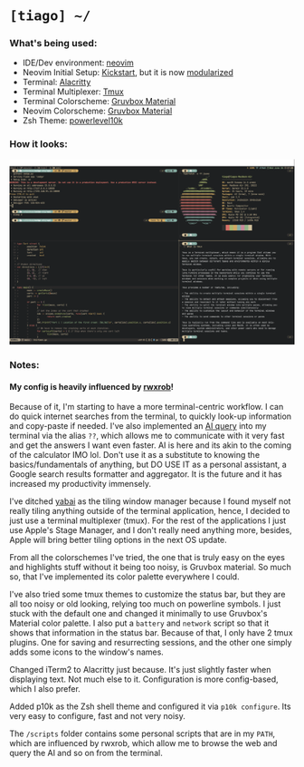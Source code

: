 # `[tiago] ~/`

### What's being used:
- IDE/Dev environment: [neovim](https://neovim.io)
- Neovim Initial Setup: [Kickstart](https://github.com/nvim-lua/kickstart.nvim), but it is now [modularized](https://github.com/dam9000/kickstart-modular.nvim)
- Terminal: [Alacritty](https://github.com/alacritty/alacritty)
- Terminal Multiplexer: [Tmux](https://github.com/tmux/tmux)
- Terminal Colorscheme: [Gruvbox Material](https://github.com/alacritty/alacritty-theme/blob/master/themes/gruvbox_material_hard_dark.toml)
- Neovim Colorscheme: [Gruvbox Material](https://github.com/f4z3r/gruvbox-material.nvim)
- Zsh Theme: [powerlevel10k](https://github.com/romkatv/powerlevel10k)

### How it looks:

![image](ws.png)

### Notes:

#### My config is heavily influenced by [rwxrob](https://www.youtube.com/@rwxrob)!

Because of it, I'm starting to have a more terminal-centric workflow. I can do quick internet searches from the terminal, to quickly look-up information and copy-paste if needed. I've also implemented an [AI query](https://groq.com) into
my terminal via the alias `??`, which allows me to communicate with it very fast and get the answers I want even faster. AI is here and its akin to the coming of the calculator IMO lol. Don't use it as a substitute to knowing the basics/fundamentals of anything, but DO USE IT as a personal assistant, 
a Google search results formatter and aggregator. It is the future and it has increased my productivity immensely.

I've ditched [yabai](https://github.com/koekeishiya/yabai) as the tiling window manager because I found myself not really tiling anything outside of the terminal application, hence, I decided to just 
use a terminal multiplexer (tmux). For the rest of the applications I just use Apple's Stage Manager, and I don't really need anything more, besides, Apple will bring better tiling options in the next OS update.

From all the colorschemes I've tried, the one that is truly easy on the eyes and highlights stuff without it being too noisy, is Gruvbox material. So much so, that I've implemented its color palette everywhere I could.

I've also tried some tmux themes to customize the status bar, but they are all too noisy or old looking, relying too much on powerline symbols. I just stuck with the default one and changed it minimally to use Gruvbox's Material 
color palette. I also put a `battery` and `network` script so that it shows that information in the status bar.
Because of that, I only have 2 tmux plugins. One for saving and resurrecting sessions, and the other one simply adds some icons to the window's names.

Changed iTerm2 to Alacritty just because. It's just slightly faster when displaying text. Not much else to it. Configuration is more config-based, which I also prefer.

Added p10k as the Zsh shell theme and configured it via `p10k configure`. Its very easy to configure, fast and not very noisy.

The `/scripts` folder contains some personal scripts that are in my `PATH`, which are influenced by rwxrob, which allow me to browse the web and query the AI and so on from the terminal.
